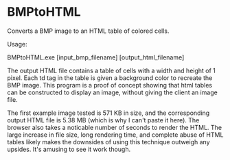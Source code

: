# BMPtoHTML
Converts a BMP image to an HTML table of colored cells.

Usage:

BMPtoHTML.exe \[input_bmp_filename] \[output_html_filename]

The output HTML file contains a table of cells with a width and height of 1 pixel. Each td tag in the table is given a background color to recreate the BMP image. This program is a proof of concept showing that html tables can be constructed to display an image, without giving the client an image file. 

The first example image tested is 571 KB in size, and the corresponding output HTML file is 5.38 MB (which is why I can't paste it here). The browser also takes a noticable number of seconds to render the HTML. The large increase in file size, long rendering time, and complete abuse of HTML tables likely makes the downsides of using this technique outweigh any upsides. It's amusing to see it work though. 
